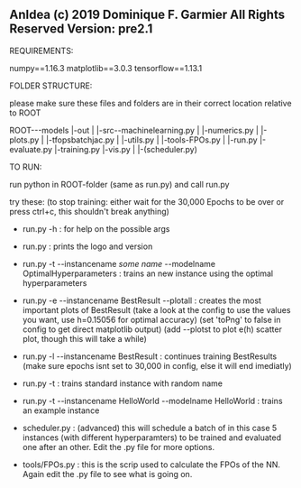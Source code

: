 AnIdea (c) 2019 Dominique F. Garmier All Rights Reserved
Version: pre2.1
--------------------------------------------------------
REQUIREMENTS:

numpy==1.16.3
matplotlib==3.0.3
tensorflow==1.13.1

FOLDER STRUCTURE:

please make sure these files and folders are in their correct location relative to ROOT

ROOT---models
	 |-out
	 |
	 |-src--machinelearning.py
	 |	  |-numerics.py
	 |	  |-plots.py
	 |	  |-tfopsbatchjac.py
	 |	  |-utils.py
	 |
	 |-tools-FPOs.py
	 |
	 |-run.py
	 |-evaluate.py
	 |-training.py
	 |-vis.py
	 |
	 |-(scheduler.py)



TO RUN:

run python in ROOT-folder (same as run.py) and call run.py


try these: (to stop training: either wait for the 30,000 Epochs to be over or press ctrl+c, this shouldn't break anything)

- run.py -h 																: for help on the possible args

- run.py 																	: prints the logo and version

- run.py -t --instancename *some name* --modelname OptimalHyperparameters	: trains an new instance using the optimal hyperparameters

- run.py -e --instancename BestResult --plotall								: creates the most important plots of BestResult (take a look at the config to use the values you want, use h=0.15056 for optimal accuracy) (set 'toPng' to false in config to get direct matplotlib output) (add --plotst to plot e(h) scatter plot, though this will take a while)

- run.py -l --instancename BestResult										: continues training BestResults (make sure epochs isnt set to 30,000 in config, else it will end imediatly)

- run.py -t 																: trains standard instance with random name

- run.py -t --instancename HelloWorld --modelname HelloWorld 				: trains an example instance

- scheduler.py																: (advanced) this will schedule a batch of in this case 5 instances (with different hyperparamters) to be trained and evaluated one after an other. Edit the .py file for more options.

- tools/FPOs.py																: this is the scrip used to calculate the FPOs of the NN. Again edit the .py file to see what is going on.
